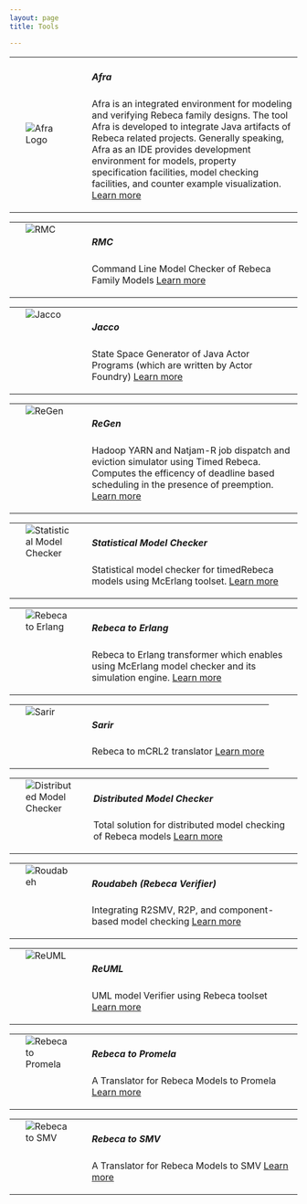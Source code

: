 ```yaml
---
layout: page
title: Tools

---
```




<div class="row">
<div class="col s12 m12">
  <table>
    <tr>
      <td style="vertical-align:center; width:120px">
        <img align="left" src="{{ "/assets/tools/Afra/Afra-Logo.png" | absolute_url }}" alt="Afra Logo" style="margin:0px 20px"/>
      </td>
      <td>
        <p class="light">
          <h5 class="Left">Afra</h5>
          Afra is an integrated environment for modeling and verifying Rebeca family designs. The tool Afra is developed to integrate Java artifacts of Rebeca related projects. Generally speaking, Afra as an IDE provides development environment for models, property specification facilities, model checking facilities, and counter example visualization.
          <a href="{{ "/alltools/Afra" | relative_url }}">Learn more</a>
        </p>
      </td>
    </tr>
  </table>
</div>
</div>

<div class="row">
<div class="col s12 m12">
  <table>
    <tr>
      <td style="vertical-align:top; width:120px">
        <img align="left" src="{{ "/assets/tools/DefaultTool.png" | absolute_url }}" alt="RMC" style="margin:0px 20px"/>
      </td>
      <td>
        <p class="light">
          <h5 class="Left">RMC</h5>
          Command Line Model Checker of Rebeca Family Models
          <a href="{{ "/alltools/RMC" | relative_url }}">Learn more</a>
        </p>
      </td>
    </tr>
  </table>
</div>
</div>

<div class="row">
<div class="col s12 m12">
  <table>
    <tr>
      <td style="vertical-align:top; width:120px">
        <img align="left" src="{{ "/assets/tools/DefaultTool.png" | absolute_url }}" alt="Jacco" style="margin:0px 20px"/>
      </td>
      <td>
        <p class="light">
          <h5 class="Left">Jacco</h5>
          State Space Generator of Java Actor Programs (which are written by Actor Foundry)
          <a href="{{ "/alltools/Jacco" | relative_url }}">Learn more</a>
        </p>
      </td>
    </tr>
  </table>
</div>
</div>

<div class="row">
<div class="col s12 m12">
  <table>
    <tr>
      <td style="vertical-align:top; width:120px">
        <img align="left" src="{{ "/assets/tools/DefaultTool.png" | absolute_url }}" alt="ReGen" style="margin:0px 20px"/>
      </td>
      <td>
        <p class="light">
          <h5 class="Left">ReGen</h5>
          Hadoop YARN and Natjam-R job dispatch and eviction simulator using Timed Rebeca. Computes the efficency of deadline based scheduling in the presence of preemption.
          <a href="{{ "/alltools/ReGen" | relative_url }}">Learn more</a>
        </p>
      </td>
    </tr>
  </table>
</div>
</div>
<div class="row">
<div class="col s12 m12">
  <table>
    <tr>
      <td style="vertical-align:top; width:120px">
        <img align="left" src="{{ "/assets/tools/DefaultTool.png" | absolute_url }}" alt="Statistical Model Checker" style="margin:0px 20px"/>
      </td>
      <td>
        <p class="light">
          <h5 class="Left">Statistical Model Checker</h5>
          Statistical model checker for timedRebeca models using McErlang toolset.
          <a href="{{ "/alltools/StatisticalModelCheckerForTimedRebecaModels" | relative_url }}">Learn more</a>
        </p>
      </td>
    </tr>
  </table>
</div>
</div>
<div class="row">
<div class="col s12 m12">
  <table>
    <tr>
      <td style="vertical-align:top; width:120px">
        <img align="left" src="{{ "/assets/tools/DefaultTool.png" | absolute_url }}" alt="Rebeca to Erlang" style="margin:0px 20px"/>
      </td>
      <td>
        <p class="light">
          <h5 class="Left">Rebeca to Erlang</h5>
          Rebeca to Erlang transformer which enables using McErlang model checker and its simulation engine.
          <a href="{{ "/alltools/Rebeca2Erlang" | relative_url }}">Learn more</a>
        </p>
      </td>
    </tr>
  </table>
</div>
</div>
<div class="row">
<div class="col s12 m12">
  <table>
    <tr>
      <td style="vertical-align:top; width:120px">
        <img align="left" src="{{ "/assets/tools/DefaultTool.png" | absolute_url }}" alt="Sarir" style="margin:0px 20px"/>
      </td>
      <td>
        <p class="light">
          <h5 class="Left">Sarir</h5>
          Rebeca to mCRL2 translator
          <a href="{{ "/alltools/Sarir" | relative_url }}">Learn more</a>
        </p>
      </td>
    </tr>
  </table>
</div>
</div>
<div class="row">
<div class="col s12 m12">
  <table>
    <tr>
      <td style="vertical-align:top; width:120px">
        <img align="left" src="{{ "/assets/tools/DefaultTool.png" | absolute_url }}" alt="Distributed Model Checker" style="margin:0px 20px"/>
      </td>
      <td>
        <p class="light">
          <h5 class="Left">Distributed Model Checker</h5>
          Total solution for distributed model checking of Rebeca models
          <a href="{{ "/alltools/RebecaDistributedModelChecker" | relative_url }}">Learn more</a>
        </p>
      </td>
    </tr>
  </table>
</div>
</div>
<div class="row">
<div class="col s12 m12">
  <table>
    <tr>
      <td style="vertical-align:top; width:120px">
        <img align="left" src="{{ "/assets/tools/DefaultTool.png" | absolute_url }}" alt="Roudabeh" style="margin:0px 20px"/>
      </td>
      <td>
        <p class="light">
          <h5 class="Left">Roudabeh (Rebeca Verifier)</h5>
          Integrating R2SMV, R2P, and component-based model checking
          <a href="{{ "/alltools/Roudabeh" | relative_url }}">Learn more</a>
        </p>
      </td>
    </tr>
  </table>  
</div>
</div>
<div class="row">
<div class="col s12 m12">
  <table>
    <tr>
      <td style="vertical-align:top; width:120px">
        <img align="left" src="{{ "/assets/tools/DefaultTool.png" | absolute_url }}" alt="ReUML" style="margin:0px 20px"/>
      </td>
      <td>
        <p class="light">
          <h5 class="Left">ReUML</h5>
          UML model Verifier using Rebeca toolset
          <a href="{{ "/alltools/ReUML" | relative_url }}">Learn more</a>
        </p>
      </td>
    </tr>
  </table>  
</div>
</div>
<div class="row">
<div class="col s12 m12">
  <table>
    <tr>
      <td style="vertical-align:top; width:120px">
        <img align="left" src="{{ "/assets/tools/DefaultTool.png" | absolute_url }}" alt="Rebeca to Promela" style="margin:0px 20px"/>
      </td>
      <td>
        <p class="light">
          <h5 class="Left">Rebeca to Promela</h5>
          A Translator for Rebeca Models to Promela
          <a href="{{ "/alltools/Rebeca2Promela" | relative_url }}">Learn more</a>
        </p>
      </td>
    </tr>
  </table>
</div>
</div>
<div class="row">
<div class="col s12 m12">
  <table>
    <tr>
      <td style="vertical-align:top; width:120px">
        <img align="left" src="{{ "/assets/tools/DefaultTool.png" | absolute_url }}" alt="Rebeca to SMV" style="margin:0px 20px"/>
      </td>
      <td>
        <p class="light">
          <h5 class="Left">Rebeca to SMV</h5> 
          A Translator for Rebeca Models to SMV
          <a href="{{ "/alltools/Rebeca2SMV" | relative_url }}">Learn more</a>
        </p>
      </td>
    </tr>
  </table>
</div>
</div>

<!--
<div class="row">
<div class="col s12 m12">
  <div class="icon-block">
    <h2 class="center light-blue-text"><i class="material-icons"><img align="right" width="200px" src="{{ "/assets/tools/Afra/Afra-Logo.png" | absolute_url }}" alt="Afra Logo" /></i></h2>
    <h5 class="center">Afra</h5>

    <p class="light">
		Afra is an integrated environment for modeling and verifying Rebeca family designs. The tool Afra is developed to integrate Java artifacts of Rebeca related projects. Generally speaking, Afra as an IDE provides development environment for models, property specification facilities, model checking facilities, and counter example visualization.
		<a href="{{ "/alltools/Afra" | relative_url }}">Read more</a>
	</p>
  </div>
</div>
</div>      

#### Other Tools
* [RMC](/alltools/RMC): Command Line Model Checker of Rebeca Family Models
* [Jacco](/alltools/Jacco): State Space Generator of Java Actor Programs (which are written by Actor Foundry)
* [ReGen](/alltools/ReGen): Hadoop YARN and Natjam-R job dispatch and eviction simulator using Timed Rebeca. Computes the efficency of deadline based scheduling in the presence of preemption.
* [Statistical Model Checker for Timed Rebeca Models](/alltools/StatisticalModelCheckerForTimedRebecaModels)
* [Rebeca to Erlang](/alltools/Rebeca2Erlang): Rebeca to Erlang transformer
* [Sarir](/alltools/Sarir): Rebeca to mCRL2 translator
* [Rebeca Distributed Model Checker](/alltools/RebecaDistributedModelChecker): Total solution for distributed model checking of Rebeca models
* [Roudabeh (Rebeca Verifier)](/alltools/Roudabeh): Integrating R2SMV, R2P, and component-based model checking
* [ReUML](/alltools/ReUML): UML model Verifier using Rebeca toolset
* [Rebeca to Promela](/alltools/Rebeca2Promela): A Translator for Rebeca Models to Promela
* [Rebeca to SMV](/alltools/Rebeca2SMV): A Translator for Rebeca Models to SMV
-->